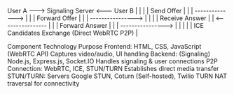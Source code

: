 User A    --->  Signaling Server  <---  User B
   |               |                 |
   |  Send Offer   |                 |
   | -------------->                 |
   |               |  Forward Offer   |
   |               | ----------------> 
   |               |                 |
   | Receive Answer                   |
   | <----------------                 |
   |               |  Forward Answer   |
   |               | ----------------> |
   |               |                 |
   |  ICE Candidates Exchange (Direct WebRTC P2P)  |






Component	Technology	Purpose
Frontend:	HTML, CSS, JavaScript (WebRTC API)	Captures video/audio, UI handling
Backend: (Signaling)	Node.js, Express.js, Socket.IO	Handles signaling & user connections
P2P Connection:	WebRTC, ICE, STUN/TURN	Establishes direct media transfer
STUN/TURN: Servers	Google STUN, Coturn (Self-hosted), Twilio TURN	NAT traversal for connectivity
